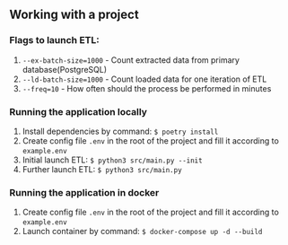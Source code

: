 ## Working with a project

### Flags to launch ETL:
1. ```--ex-batch-size=1000``` - Count extracted data from primary database(PostgreSQL)
2. ```--ld-batch-size=1000``` - Count loaded data for one iteration of ETL
3. ```--freq=10``` - How often should the process be performed in minutes

### Running the application locally
1. Install dependencies by command:
    ```$ poetry install```
2. Create config file ```.env``` in the root of the project and fill it according to ```example.env ```
3. Initial launch ETL:
    ```$ python3 src/main.py --init```
4. Further launch ETL:
    ```$ python3 src/main.py```

### Running the application in docker
1. Create config file ```.env``` in the root of the project and fill it according to ```example.env ```
2. Launch container by command:
    ```$ docker-compose up -d --build```
